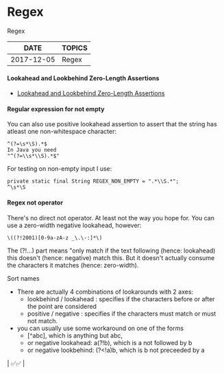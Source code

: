 # Regex
Regex

|   DATE    | TOPICS |
|-----------|--------|
| 2017-12-05| Regex |

#### Lookahead and Lookbehind Zero-Length Assertions
* <a  target="_blank" href="http://www.regular-expressions.info/lookaround.html">Lookahead and Lookbehind Zero-Length Assertions</a>

#### Regular expression for not empty
You can also use positive lookahead assertion to assert that the string has atleast one non-whitespace character:
```regular_expression_for_not_empty
^(?=\s*\S).*$
In Java you need
"^(?=\\s*\\S).*$"
```
For testing on non-empty input I use:
```regular_expression_for_not_empty
private static final String REGEX_NON_EMPTY = ".*\\S.*";
^\s*\S
```

#### Regex not operator
There's no direct not operator. At least not the way you hope for.
You can use a zero-width negative lookahead, however:
```
\((?!2001)[0-9a-zA-z _\.\-:]*\)
```
The (?!...) part means "only match if the text following
(hence: lookahead) this doesn't (hence: negative) match this.
But it doesn't actually consume the characters it matches (hence: zero-width).

<span class="sort" data-sort="name">Sort names</span>

* There are actually 4 combinations of lookarounds with 2 axes:
    - lookbehind / lookahead : specifies if the characters before or after the point are considered
    - positive / negative : specifies if the characters must match or must not match.
* you can usually use some workaround on one of the forms
    - [^abc], which is anything but abc,
    - or negative lookahead: a(?!b), which is a not followed by b
    - or negative lookbehind: (?<!a)b, which is b not preceeded by a

| ✅✅ |